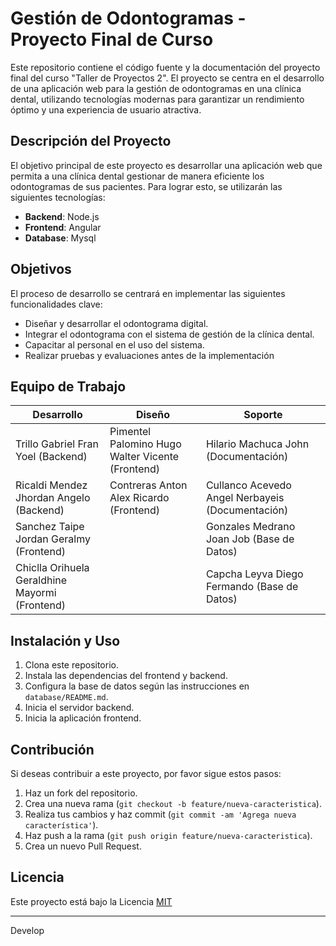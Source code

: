 # Gestión de Odontogramas - Proyecto Final de Curso


Este repositorio contiene el código fuente y la documentación del proyecto final del curso "Taller de Proyectos 2". El proyecto se centra en el desarrollo de una aplicación web para la gestión de odontogramas en una clínica dental, utilizando tecnologías modernas para garantizar un rendimiento óptimo y una experiencia de usuario atractiva.

## Descripción del Proyecto

El objetivo principal de este proyecto es desarrollar una aplicación web que permita a una clínica dental gestionar de manera eficiente los odontogramas de sus pacientes. Para lograr esto, se utilizarán las siguientes tecnologías:

- **Backend**: Node.js
- **Frontend**: Angular
- **Database**: Mysql

## Objetivos

El proceso de desarrollo se centrará en implementar las siguientes funcionalidades clave:

- Diseñar y desarrollar el odontograma digital.
- Integrar el odontograma con el sistema de gestión de la clínica dental.
- Capacitar al personal en el uso del sistema.
- Realizar pruebas y evaluaciones antes de la implementación



## Equipo de Trabajo

| Desarrollo | Diseño | Soporte |
|------------|--------|---------|
| Trillo Gabriel Fran Yoel (Backend) | Pimentel Palomino Hugo Walter Vicente (Frontend) | Hilario Machuca John (Documentación) |
| Ricaldi Mendez Jhordan Angelo (Backend) | Contreras Anton Alex Ricardo (Frontend) | Cullanco Acevedo Angel Nerbayeis (Documentación) |
| Sanchez Taipe Jordan Geralmy (Frontend) |  | Gonzales Medrano Joan Job (Base de Datos) |
| Chiclla Orihuela Geraldhine Mayormi (Frontend) |  | Capcha Leyva Diego Fermando (Base de Datos) |

## Instalación y Uso

1. Clona este repositorio.
2. Instala las dependencias del frontend y backend.
3. Configura la base de datos según las instrucciones en `database/README.md`.
4. Inicia el servidor backend.
5. Inicia la aplicación frontend.

## Contribución

Si deseas contribuir a este proyecto, por favor sigue estos pasos:

1. Haz un fork del repositorio.
2. Crea una nueva rama (`git checkout -b feature/nueva-caracteristica`).
3. Realiza tus cambios y haz commit (`git commit -am 'Agrega nueva característica'`).
4. Haz push a la rama (`git push origin feature/nueva-caracteristica`).
5. Crea un nuevo Pull Request.

## Licencia

Este proyecto está bajo la Licencia [MIT](https://opensource.org/licenses/MIT)
_____________________________________
Develop
